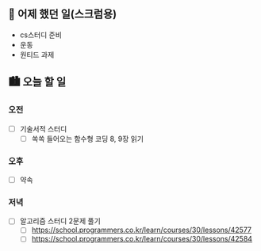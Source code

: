 ## 🌃 어제 했던 일(스크럼용)

- cs스터디 준비
- 운동
- 원티드 과제

## 🏙️ 오늘 할 일

### 오전

- [ ] 기술서적 스터디
  - [ ] 쏙쏙 들어오는 함수형 코딩 8, 9장 읽기

### 오후

- [ ] 약속

### 저녁

- [ ] 알고리즘 스터디 2문제 풀기
  - [ ] https://school.programmers.co.kr/learn/courses/30/lessons/42577
  - [ ] https://school.programmers.co.kr/learn/courses/30/lessons/42584
